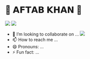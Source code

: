 #  🍁 𝗔𝗙𝗧𝗔𝗕 𝗞𝗛𝗔𝗡 🍁
<img src="https://readme-typing-svg.herokuapp.com?color=FF0085&width=620&lines=🍁+🚩+𝗛𝗢𝗕𝗕𝗜𝗘𝗦+𝗖𝗢𝗗𝗜𝗡𝗚+𝗙𝗟𝗜𝗥𝗧𝗜𝗡𝗚+𝗠𝗢𝗩𝗜𝗘𝗦+𝗛𝗔𝗞𝗜𝗡𝗚+🚩+🍁"></b></h3>
<img src="https://readme-typing-svg.herokuapp.com?color=FF0085&width=620&lines=🍁+🚩+ɪ ᴀᴍ+ᴄᴜʀʀᴇɴᴛʟʏ+ʟᴇᴀʀɴɪɢ+.....+😎+🚩+🍁"></b></h3>
- 💞️ I’m looking to collaborate on ...
<img src="https://readme-typing-svg.herokuapp.com?color=FF0085&width=620&lines=🍁+🚩+𝗜 𝗔𝗠+𝗟𝗢𝗢𝗞𝗜𝗡𝗚+𝗧𝗢+𝗖𝗢𝗟𝗟𝗔𝗕𝗢𝗥𝗔𝗧𝗘+𝗢𝗡....+🚩+🍁"></b></h3>
- 📫 How to reach me ...
- 😄 Pronouns: ...
- ⚡ Fun fact: ...

<!---
Aftab637s/Aftab637s is a ✨ special ✨ repository because its `README.md` (this file) appears on your GitHub profile.
You can click the Preview link to take a look at your changes.->
